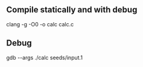 ## Compile statically and with debug

  clang -g -O0 -o calc calc.c 
  
## Debug 
  gdb --args ./calc seeds/input.1
